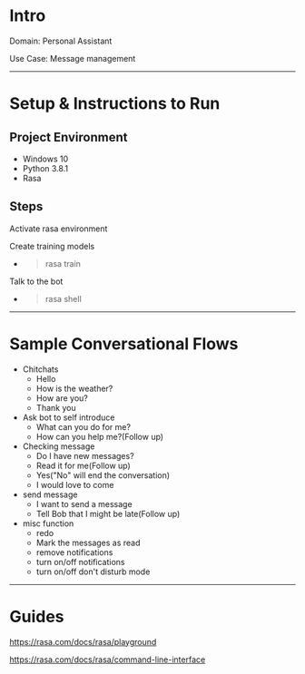 # Intro

Domain: Personal Assistant

Use Case: Message management

---

# Setup & Instructions to Run

## Project Environment
- Windows 10
- Python 3.8.1
- Rasa

## Steps

Activate rasa environment

Create training models
- > rasa train

Talk to the bot
- > rasa shell

---

# Sample Conversational Flows

- Chitchats
  - Hello
  - How is the weather?
  - How are you?
  - Thank you
- Ask bot to self introduce
  - What can you do for me?
  - How can you help me?(Follow up)
- Checking message
  - Do I have new messages?
  - Read it for me(Follow up)
  - Yes("No" will end the conversation)
  - I would love to come
- send message
  - I want to send a message
  - Tell Bob that I might be late(Follow up)
- misc function
  - redo
  - Mark the messages as read
  - remove notifications
  - turn on/off notifications
  - turn on/off don't disturb mode

---

# Guides

https://rasa.com/docs/rasa/playground

https://rasa.com/docs/rasa/command-line-interface
